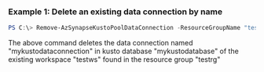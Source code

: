 ### Example 1: Delete an existing data connection by name
```powershell
PS C:\> Remove-AzSynapseKustoPoolDataConnection -ResourceGroupName "testrg" -WrokspaceName "testws" -KustoPoolName "testkustopool" -DatabaseName "mykustodatabase" -DataConnectionName "mykustodataconnection"
```

The above command deletes the data connection named "mykustodataconnection" in kusto database "mykustodatabase" of the existing workspace "testws" found in the resource group "testrg"
